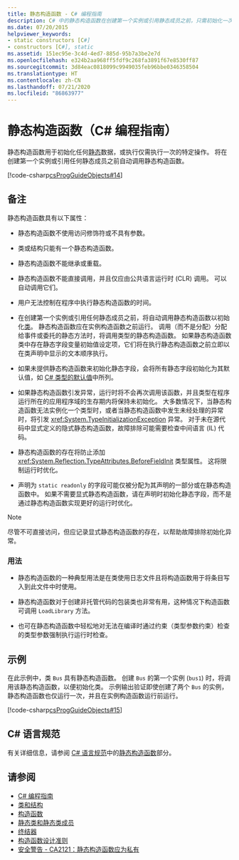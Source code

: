 ```yaml
---
title: 静态构造函数 - C# 编程指南
description: C# 中的静态构造函数在创建第一个实例或引用静态成员之前，只需初始化一次静态数据或执行一次操作。
ms.date: 07/20/2015
helpviewer_keywords:
- static constructors [C#]
- constructors [C#], static
ms.assetid: 151ec95e-3c4d-4ed7-885d-95b7a3be2e7d
ms.openlocfilehash: e324b2aa968ff5fdf9c268fa3891f67e8530ff87
ms.sourcegitcommit: 3d84eac0818099c9949035feb96bbe0346358504
ms.translationtype: HT
ms.contentlocale: zh-CN
ms.lasthandoff: 07/21/2020
ms.locfileid: "86863977"
---
```

# <a name="static-constructors-c-programming-guide"></a>静态构造函数（C# 编程指南）
静态构造函数用于初始化任何[静态](../../language-reference/keywords/static.md)数据，或执行仅需执行一次的特定操作。 将在创建第一个实例或引用任何静态成员之前自动调用静态构造函数。  
  
 [!code-csharp[csProgGuideObjects#14](~/samples/snippets/csharp/VS_Snippets_VBCSharp/csProgGuideObjects/CS/Objects.cs#14)]  

## <a name="remarks"></a>备注
静态构造函数具有以下属性：  
  
- 静态构造函数不使用访问修饰符或不具有参数。  

- 类或结构只能有一个静态构造函数。

- 静态构造函数不能继承或重载。

- 静态构造函数不能直接调用，并且仅应由公共语言运行时 (CLR) 调用。 可以自动调用它们。

- 用户无法控制在程序中执行静态构造函数的时间。
  
- 在创建第一个实例或引用任何静态成员之前，将自动调用静态构造函数以初始化[类](../../language-reference/keywords/class.md)。 静态构造函数应在实例构造函数之前运行。 调用（而不是分配）分配给事件或委托的静态方法时，将调用类型的静态构造函数。 如果静态构造函数类中存在静态字段变量初始值设定项，它们将在执行静态构造函数之前立即以在类声明中显示的文本顺序执行。

- 如果未提供静态构造函数来初始化静态字段，会将所有静态字段初始化为其默认值，如 [C# 类型的默认值](../../language-reference/builtin-types/default-values.md)中所列。
  
- 如果静态构造函数引发异常，运行时将不会再次调用该函数，并且类型在程序运行所在的应用程序域的生存期内将保持未初始化。 大多数情况下，当静态构造函数无法实例化一个类型时，或者当静态构造函数中发生未经处理的异常时，将引发 <xref:System.TypeInitializationException> 异常。 对于未在源代码中显式定义的隐式静态构造函数，故障排除可能需要检查中间语言 (IL) 代码。

- 静态构造函数的存在将防止添加 <xref:System.Reflection.TypeAttributes.BeforeFieldInit> 类型属性。 这将限制运行时优化。

- 声明为 `static readonly` 的字段可能仅被分配为其声明的一部分或在静态构造函数中。 如果不需要显式静态构造函数，请在声明时初始化静态字段，而不是通过静态构造函数实现更好的运行时优化。

> [!Note]
> 尽管不可直接访问，但应记录显式静态构造函数的存在，以帮助故障排除初始化异常。

### <a name="usage"></a>用法

- 静态构造函数的一种典型用法是在类使用日志文件且将构造函数用于将条目写入到此文件中时使用。  
- 静态构造函数对于创建非托管代码的包装类也非常有用，这种情况下构造函数可调用 `LoadLibrary` 方法。  

- 也可在静态构造函数中轻松地对无法在编译时通过约束（类型参数约束）检查的类型参数强制执行运行时检查。

## <a name="example"></a>示例
 在此示例中，类 `Bus` 具有静态构造函数。 创建 `Bus` 的第一个实例 (`bus1`) 时，将调用该静态构造函数，以便初始化类。 示例输出验证即使创建了两个 `Bus` 的实例，静态构造函数也仅运行一次，并且在实例构造函数运行前运行。  
  
 [!code-csharp[csProgGuideObjects#15](~/samples/snippets/csharp/VS_Snippets_VBCSharp/csProgGuideObjects/CS/Objects.cs#15)]

## <a name="c-language-specification"></a>C# 语言规范
有关详细信息，请参阅 [C# 语言规范](~/_csharplang/spec/introduction.md)中的[静态构造函数](~/_csharplang/spec/classes.md#static-constructors)部分。
  
## <a name="see-also"></a>请参阅

- [C# 编程指南](../index.md)
- [类和结构](./index.md)
- [构造函数](./constructors.md)
- [静态类和静态类成员](./static-classes-and-static-class-members.md)
- [终结器](./destructors.md)
- [构造函数设计准则](../../../standard/design-guidelines/constructor.md#type-constructor-guidelines)
- [安全警告 - CA2121：静态构造函数应为私有](https://docs.microsoft.com/visualstudio/code-quality/ca2121-static-constructors-should-be-private)
